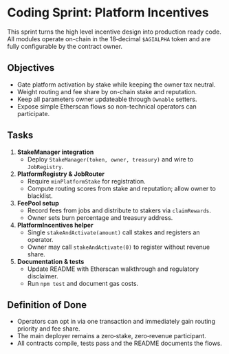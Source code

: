 # Coding Sprint: Platform Incentives

This sprint turns the high level incentive design into production ready code.
All modules operate on-chain in the 18‑decimal `$AGIALPHA` token and are fully
configurable by the contract owner.

## Objectives

- Gate platform activation by stake while keeping the owner tax neutral.
- Weight routing and fee share by on-chain stake and reputation.
- Keep all parameters owner updateable through `Ownable` setters.
- Expose simple Etherscan flows so non-technical operators can participate.

## Tasks

1. **StakeManager integration**
   - Deploy `StakeManager(token, owner, treasury)` and wire to `JobRegistry`.
2. **PlatformRegistry & JobRouter**
   - Require `minPlatformStake` for registration.
   - Compute routing scores from stake and reputation; allow owner to blacklist.
3. **FeePool setup**
   - Record fees from jobs and distribute to stakers via `claimRewards`.
   - Owner sets burn percentage and treasury address.
4. **PlatformIncentives helper**
   - Single `stakeAndActivate(amount)` call stakes and registers an operator.
   - Owner may call `stakeAndActivate(0)` to register without revenue share.
5. **Documentation & tests**
   - Update README with Etherscan walkthrough and regulatory disclaimer.
   - Run `npm test` and document gas costs.

## Definition of Done

- Operators can opt in via one transaction and immediately gain routing priority
  and fee share.
- The main deployer remains a zero‑stake, zero‑revenue participant.
- All contracts compile, tests pass and the README documents the flows.
